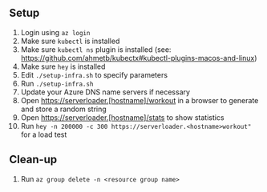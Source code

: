 ## Setup
1. Login using `az login`
1. Make sure `kubectl` is installed
1. Make sure `kubectl ns` plugin is installed (see: <https://github.com/ahmetb/kubectx#kubectl-plugins-macos-and-linux>)
1. Make sure `hey` is installed
1. Edit `./setup-infra.sh` to specify parameters
1. Run `./setup-infra.sh`
1. Update your Azure DNS name servers if necessary
1. Open <https://serverloader.[hostname]/workout> in a browser to generate and store a random string
1. Open <https://serverloader.[hostname]/stats> to show statistics
1. Run `hey -n 200000 -c 300 https://serverloader.<hostname>workout"` for a load test

## Clean-up
1. Run `az group delete -n <resource group name>`